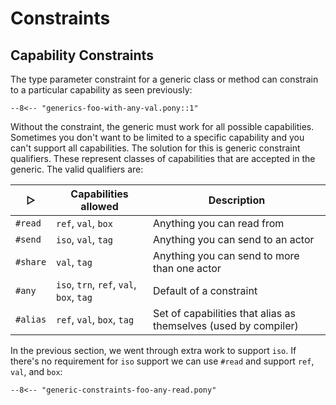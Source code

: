 # Constraints

## Capability Constraints

The type parameter constraint for a generic class or method can constrain to a particular capability as seen previously:

```pony
--8<-- "generics-foo-with-any-val.pony::1"
```

Without the constraint, the generic must work for all possible capabilities. Sometimes you don't want to be limited to a specific capability and you can't support all capabilities. The solution for this is generic constraint qualifiers. These represent classes of capabilities that are accepted in the generic. The valid qualifiers are:

| &#x25B7; | Capabilities allowed         | Description                                                     |
| -------- | ---------------------------- | --------------------------------------------------------------- |
| `#read`    | `ref`, `val`, `box`                | Anything you can read from                                      |
| `#send`    | `iso`, `val`, `tag`                | Anything you can send to an actor                               |
| `#share`   | `val`, `tag`                     | Anything you can send to more than one actor                    |
| `#any`     | `iso`, `trn`, `ref`, `val`, `box`, `tag` | Default of a constraint                                         |
| `#alias`   | `ref`, `val`, `box`, `tag`           | Set of capabilities that alias as themselves (used by compiler) |

In the previous section, we went through extra work to support `iso`. If there's no requirement for `iso` support we can use `#read` and support `ref`, `val`, and `box`:

```pony
--8<-- "generic-constraints-foo-any-read.pony"
```
